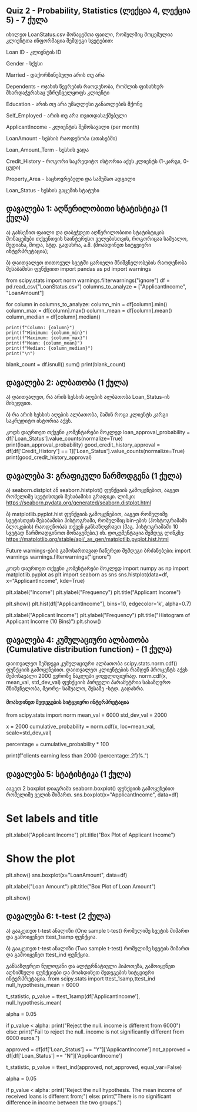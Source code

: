 ## Quiz 2 - Probability, Statistics (ლექცია 4, ლექცია 5) - 7 ქულა

იხილეთ LoanStatus.csv მონაცემთა ფაილი, რომელშიც მოცემულია კლიენტთა ინფორმაცია შემდეგი სვეტებით:

Loan ID - კლიენტის ID

Gender - სქესი

Married - დაქორზინებული არის თუ არა

Dependents - ოჯახის წევრების რაოდენობა, რომლის ფინანსურ მხარდაჭერასაც უზრუნველყოფს კლიენტი

Education - არის თუ არა უმაღლესი განათლების მქონე

Self_Employed - არის თუ არა თვითდასაქმებული

ApplicantIncome - კლიენტის შემოსავალი (per month)

LoanAmount  - სესხის რაოდენობა (ათასებში)

Loan_Amount_Term - სესხის ვადა

Credit_History - როგორი საკრედიტო ისტორია აქვს კლიენტს (1-კარგი, 0-ცუდი)

Property_Area - საცხოვრებელი და სამუშაო ადგილი

Loan_Status - სესხის გაცემის სტატუსი

## დავალება 1: აღწერილობითი სტატისტიკა  (1 ქულა)
ა) გახსენით ფაილი და დაბეჭდეთ აღწერილობითი სტატისტიკის მონაცემები თქვენთვის საინტერესო ველებისთვის, როგორიცაა საშუალო, მედიანა, მოდა, სტდ. გადახრა, ა.შ. (მოახდინეთ სიტყვიერი ინტერპრეტაცია);

ბ) დაითვალეთ თითოეულ სვეტში ცარიელი მნიშვნელობების რაოდენობა შესაბამისი ფუნქციით
import pandas as pd
import warnings

from scipy.stats import norm
warnings.filterwarnings("ignore")
df = pd.read_csv("LoanStatus.csv")
columns_to_analyze = ["ApplicantIncome", "LoanAmount"]

for column in columns_to_analyze:
    column_min = df[column].min()
    column_max = df[column].max()
    column_mean = df[column].mean()
    column_median = df[column].median()

    print(f"Column: {column}")
    print(f"Minimum: {column_min}")
    print(f"Maximum: {column_max}")
    print(f"Mean: {column_mean}")
    print(f"Median: {column_median}")
    print("\n")

blank_count = df.isnull().sum()
print(blank_count)
## დავალება 2:  ალბათობა (1 ქულა)
ა) დაითვალეთ, რა არის სესხის აღების ალბათობა Loan_Status-ის მიხედვით.

ბ) რა არის სესხის აღების ალბათობა, მაშინ როცა კლიენტს კარგი საკრედიტო ისტორია აქვს.

კოდს დაურთეთ თქვენი კომენტარები მოკლედ
loan_approval_probability = df['Loan_Status'].value_counts(normalize=True)
print(loan_approval_probability)
good_credit_history_approval = df[df['Credit_History'] == 1]['Loan_Status'].value_counts(normalize=True)
print(good_credit_history_approval)
## დავალება 3: გრაფიკული წარმოდგენა (1 ქულა)
ა) seaborn.distplot ან seaborn.histplot() ფუნქციის გამოყენებით, ააგეთ რომელიმე სვეტისთვის შესაბამისი გრაფიკი. ლინკი: https://seaborn.pydata.org/generated/seaborn.distplot.html

ბ) matplotlib.pyplot.hist ფუნქციის გამოყენებით, ააგეთ რომელიმე სვეტისთვის შესაბამისი ჰისტოგრამი, რომელშიც bin-ების (ჰოსტოგრამაში ბლოკების) რაოდენობას თქვენ განსაზღვრავთ (მაგ. ჰისტოგრამაში 10 სვეტად წარმოადგინოთ მონაცემები.) იხ. დოკუმენტაცია შემდეგ ლინკზე: https://matplotlib.org/stable/api/_as_gen/matplotlib.pyplot.hist.html 

Future warnings-ების გამოსართავად ჩაწერეთ შემდეგი ბრძანებები:
import warnings
warnings.filterwarnings("ignore")

კოდს დაურთეთ თქვენი კომენტარები მოკლედ
import numpy as np
import matplotlib.pyplot as plt
import seaborn as sns
sns.histplot(data=df, x="ApplicantIncome", kde=True)

plt.xlabel("Income")
plt.ylabel("Frequency")
plt.title("Applicant Income")

plt.show()
plt.hist(df["ApplicantIncome"], bins=10, edgecolor='k', alpha=0.7)

plt.xlabel("Applicant Income")
plt.ylabel("Frequency")
plt.title("Histogram of Applicant Income (10 Bins)")
plt.show()
## დავალება 4:  კუმულაციური ალბათობა (Cumulative distribution function) - (1 ქულა)
დაითვალეთ შემდეგი კუმულაციური ალბათობა scipy.stats.norm.cdf() ფუნქციის გამოყენებით.
დაითვალეთ კლიენტების რამდენ პროცენტს აქვს შემოსავალი 2000 ევროზე ნაკლები ყოველთვიურად.
norm.cdf(x, mean_val, std_dev_val) ფუნქციის პირველი პარამეტრია სასაზღვრო მნიშვნელობა, მეორე- საშუალო, მესამე -სტდ. გადახრა.

#### მოახდინეთ შედეგების სიტყვიერი ინტერპრეტაცია
from scipy.stats import norm
mean_val = 6000
std_dev_val = 2000

x = 2000
cumulative_probability = norm.cdf(x, loc=mean_val, scale=std_dev_val)

percentage = cumulative_probability * 100

print(f"clients earning less than 2000  {percentage:.2f}%.")


## დავალება 5: სტატისტიკა (1 ქულა)

ააგეთ 2 boxplot დიაგრამა seaborn.boxplot() ფუნქციის გამოყენებით რომელიმე ველის მიმართ. 
sns.boxplot(x="ApplicantIncome", data=df)

# Set labels and title
plt.xlabel("Applicant Income")
plt.title("Box Plot of Applicant Income")

# Show the plot
plt.show()
sns.boxplot(x="LoanAmount", data=df)

plt.xlabel("Loan Amount")
plt.title("Box Plot of Loan Amount")

plt.show()
## დავალება 6: t-test (2 ქულა)
ა) გააკეთეთ t-test ანალიზი (One sample t-test)  რომელიმე სვეტის მიმართ და გამოიყენეთ  ttest_1samp ფუნქცია. 

ბ) გააკეთეთ t-test ანალიზი (Two sample t-test) რომელიმე სვეტის მიმართ და გამოიყენეთ  ttest_ind ფუნქცია. 

განსაზღვრეთ ნულოვანი და ალტერნატიული ჰიპოთეზა, გამოიყენეთ აღნიშნული ფუნქციები და მოახდინეთ შედეგების სიტყვიერი ინტერპრეტაცია.
from scipy.stats import ttest_1samp,ttest_ind
null_hypothesis_mean = 6000

t_statistic, p_value = ttest_1samp(df['ApplicantIncome'], null_hypothesis_mean)

alpha = 0.05

if p_value < alpha:
    print("Reject the null. income is different from 6000")
else:
    print("Fail to reject the null. income is not significantly different from 6000 euros.")

approved = df[df['Loan_Status'] == "Y"]['ApplicantIncome']
not_approved = df[df['Loan_Status'] == "N"]['ApplicantIncome']

t_statistic, p_value = ttest_ind(approved, not_approved, equal_var=False)

alpha = 0.05

if p_value < alpha:
    print("Reject the null hypothesis. The mean income of received loans is different from;")
else:
    print("There is no significant difference in income between the two groups.")

